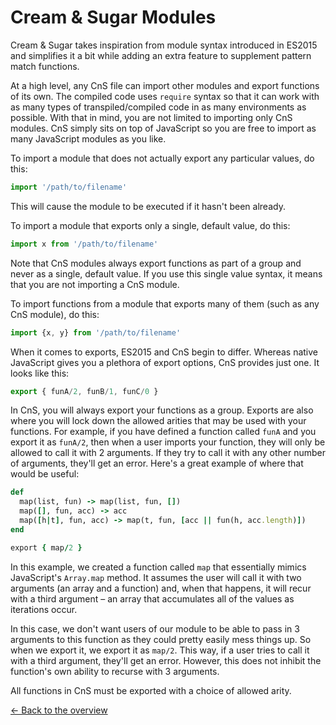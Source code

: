 # Cream & Sugar Modules

Cream & Sugar takes inspiration from module syntax introduced in ES2015 and simplifies it a bit while adding an extra feature to supplement pattern match functions.

At a high level, any CnS file can import other modules and export functions of its own. The compiled code uses `require` syntax so that it can work with as many types of transpiled/compiled code in as many environments as possible. With that in mind, you are not limited to importing only CnS modules. CnS simply sits on top of JavaScript so you are free to import as many JavaScript modules as you like.

To import a module that does not actually export any particular values, do this:

```javascript
import '/path/to/filename'
```

This will cause the module to be executed if it hasn't been already.

To import a module that exports only a single, default value, do this:

```javascript
import x from '/path/to/filename'
```

Note that CnS modules always export functions as part of a group and never as a single, default value. If you use this single value syntax, it means that you are not importing a CnS module.

To import functions from a module that exports many of them (such as any CnS module), do this:

```javascript
import {x, y} from '/path/to/filename'
```

When it comes to exports, ES2015 and CnS begin to differ. Whereas native JavaScript gives you a plethora of export options, CnS provides just one. It looks like this:

```javascript
export { funA/2, funB/1, funC/0 }
```

In CnS, you will always export your functions as a group. Exports are also where you will lock down the allowed arities that may be used with your functions. For example, if you have defined a function called `funA` and you export it as `funA/2`, then when a user imports your function, they will only be allowed to call it with 2 arguments. If they try to call it with any other number of arguments, they'll get an error. Here's a great example of where that would be useful:

```ruby
def
  map(list, fun) -> map(list, fun, [])
  map([], fun, acc) -> acc
  map([h|t], fun, acc) -> map(t, fun, [acc || fun(h, acc.length)])
end

export { map/2 }

```

In this example, we created a function called `map` that essentially mimics JavaScript's `Array.map` method. It assumes the user will call it with two arguments (an array and a function) and, when that happens, it will recur with a third argument – an array that accumulates all of the values as iterations occur.

In this case, we don't want users of our module to be able to pass in 3 arguments to this function as they could pretty easily mess things up. So when we export it, we export it as `map/2`. This way, if a user tries to call it with a third argument, they'll get an error. However, this does not inhibit the function's own ability to recurse with 3 arguments.

All functions in CnS must be exported with a choice of allowed arity.

[<- Back to the overview](overview.md)
